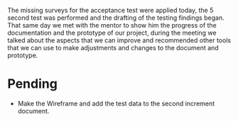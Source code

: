The missing surveys for the acceptance test were applied today, the 5 second test was performed and the drafting of the testing findings began. That same day we met with the mentor to show him the progress of the documentation and the prototype of our project, during the meeting we talked about the aspects that we can improve and recommended other tools that we can use to make adjustments and changes to the document and prototype.
# Pending
* Make the Wireframe and add the test data to the second increment document.
